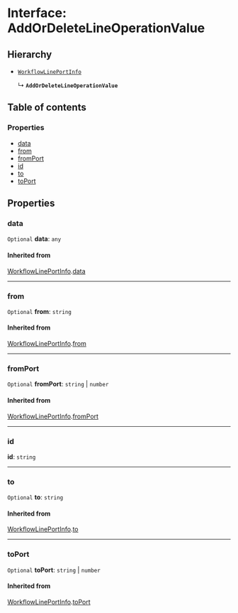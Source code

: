 # Interface: AddOrDeleteLineOperationValue

## Hierarchy

* [`WorkflowLinePortInfo`](/auto-docs/free-layout-editor/interfaces/WorkflowLinePortInfo.md)

  ↳ **`AddOrDeleteLineOperationValue`**

## Table of contents

### Properties

* [data](/auto-docs/free-layout-editor/interfaces/AddOrDeleteLineOperationValue.md#data)
* [from](/auto-docs/free-layout-editor/interfaces/AddOrDeleteLineOperationValue.md#from)
* [fromPort](/auto-docs/free-layout-editor/interfaces/AddOrDeleteLineOperationValue.md#fromport)
* [id](/auto-docs/free-layout-editor/interfaces/AddOrDeleteLineOperationValue.md#id)
* [to](/auto-docs/free-layout-editor/interfaces/AddOrDeleteLineOperationValue.md#to)
* [toPort](/auto-docs/free-layout-editor/interfaces/AddOrDeleteLineOperationValue.md#toport)

## Properties

### data

`Optional` **data**: `any`

#### Inherited from

[WorkflowLinePortInfo](/auto-docs/free-layout-editor/interfaces/WorkflowLinePortInfo.md).[data](/auto-docs/free-layout-editor/interfaces/WorkflowLinePortInfo.md#data)

***

### from

`Optional` **from**: `string`

#### Inherited from

[WorkflowLinePortInfo](/auto-docs/free-layout-editor/interfaces/WorkflowLinePortInfo.md).[from](/auto-docs/free-layout-editor/interfaces/WorkflowLinePortInfo.md#from)

***

### fromPort

`Optional` **fromPort**: `string` | `number`

#### Inherited from

[WorkflowLinePortInfo](/auto-docs/free-layout-editor/interfaces/WorkflowLinePortInfo.md).[fromPort](/auto-docs/free-layout-editor/interfaces/WorkflowLinePortInfo.md#fromport)

***

### id

**id**: `string`

***

### to

`Optional` **to**: `string`

#### Inherited from

[WorkflowLinePortInfo](/auto-docs/free-layout-editor/interfaces/WorkflowLinePortInfo.md).[to](/auto-docs/free-layout-editor/interfaces/WorkflowLinePortInfo.md#to)

***

### toPort

`Optional` **toPort**: `string` | `number`

#### Inherited from

[WorkflowLinePortInfo](/auto-docs/free-layout-editor/interfaces/WorkflowLinePortInfo.md).[toPort](/auto-docs/free-layout-editor/interfaces/WorkflowLinePortInfo.md#toport)
